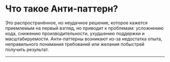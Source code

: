 # Что такое Анти-паттерн?

Это распространённое, но неудачное решение, которое кажется приемлемым на первый взгляд, но приводит к проблемам: усложнению кода, снижению производительности, ухудшению поддержки и масштабируемости. Анти-паттерны возникают из-за недостатка опыта, неправильного понимания требований или желания побыстрей получить результат.

***
